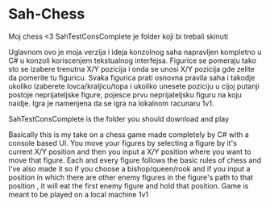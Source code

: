 # Sah-Chess
Moj chess &lt;3
SahTestConsComplete je folder koji bi trebali skinuti

Uglavnom ovo je moja verzija i ideja konzolnog saha napravljen kompletno u C# u konzoli koriscenjem tekstualnog interfejsa. Figurice se pomeraju tako sto se izabere trenutna X/Y pozicija i onda se unosi X/Y pozicija gde zelite da pomerite tu figuricu. 
Svaka figurica prati osnovna pravila saha i takodje ukoliko izaberete lovca/kraljicu/topa i ukoliko unesete poziciju u cijoj putanji postoje neprijateljske figure, pojesce prvu neprijateljsku figuru na koju naidje.
Igra je namenjena da se igra na lokalnom racunaru 1v1.

SahTestConsComplete is the folder you should download and play

Basically this is my take on a chess game made completely by C# with a console based UI. You move your figures by selecting a figure by it's current X/Y position and then you input a X/Y position where you want to move that figure. 
Each and every figure follows the basic rules of chess and I've also made it so if you choose a bishop/queen/rook and if you input a position in which there are other enemy figures in the figure's path to that position , it will eat the first enemy figure and hold that position.
Game is meant to be played on a local machine 1v1
